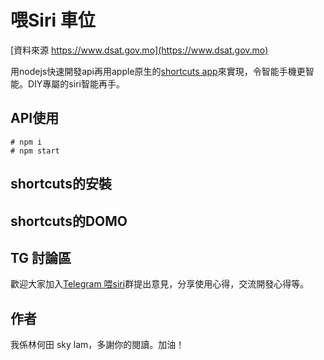 # 喂Siri 車位
[資料來源 https://www.dsat.gov.mo](https://www.dsat.gov.mo)

用nodejs快速開發api再用apple原生的[shortcuts app](https://apps.apple.com/us/app/shortcuts/id915249334)來實現，令智能手機更智能。DIY專屬的siri智能再手。

## API使用
```
# npm i
# npm start
```
## shortcuts的安裝
[]()

## shortcuts的DOMO
[]()

## TG 討論區
歡迎大家加入[Telegram 喂siri](https://t.me/joinchat/GJTk0BdKTrqwFzqZihzPKA)群提出意見，分享使用心得，交流開發心得等。

## 作者
我係林何田 sky lam，多謝你的閱讀。加油！
